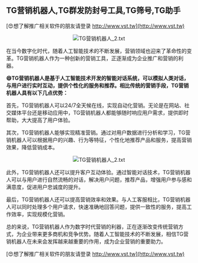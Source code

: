 ## **TG营销机器人,TG群发防封号工具,TG筛号,TG助手**

[😍想了解推广相关软件的朋友请登录 http://www.vst.tw](http://www.vst.tw)

 <center><img src="https://vst.tw/MP4/tuiguang/png/2.png" alt="TG营销机器人_2.txt"></center>

在当今数字化时代，随着人工智能技术的不断发展，营销领域也迎来了革命性的变革。TG营销机器人作为一种创新的营销工具，正逐渐成为企业推广和营销的利器。

**😄TG营销机器人是基于人工智能技术开发的智能对话系统，可以模拟人类对话，与用户进行实时互动，提供个性化的服务和推荐。相比传统的营销手段，TG营销机器人具有以下几点优势：**

首先，TG营销机器人可以24/7全天候在线，实现自动化营销。无论是在网站、社交媒体平台还是移动应用中，TG营销机器人都能够随时响应用户需求，提供即时帮助，大大提高了用户体验。

其次，TG营销机器人能够实现精准营销。通过对用户数据进行分析和学习，TG营销机器人可以根据用户的兴趣、行为等特征，个性化地推荐产品和服务，提高营销效果，降低营销成本。

 <center><img src="https://vst.tw/MP4/tuiguang/png/2.png" alt="TG营销机器人_2.txt"></center>

此外，TG营销机器人还可以提升客户互动体验。通过智能对话技术，TG营销机器人可以与用户进行自然流畅的对话，解决用户问题，推荐产品，增强用户参与感和满意度，促进用户忠诚度的提升。

最后，TG营销机器人还可以提高营销效率和效果。与人工客服相比，TG营销机器人可以同时处理多个用户请求，快速准确地回答问题，提供一致性的服务，提高工作效率，实现规模化营销。

总的来说，TG营销机器人作为数字时代营销的利器，正在逐渐改变传统营销方式，为企业带来更多商机和竞争优势。随着人工智能技术的不断发展，相信TG营销机器人在未来会发挥越来越重要的作用，成为企业营销的重要助力。

[😍想了解推广相关软件的朋友请登录 http://www.vst.tw](http://www.vst.tw)



